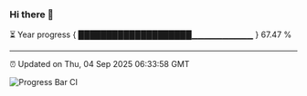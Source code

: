 ### Hi there 👋

⏳ Year progress { ████████████████████▁▁▁▁▁▁▁▁▁▁ } 67.47 %

---

⏰ Updated on Thu, 04 Sep 2025 06:33:58 GMT

![Progress Bar CI](https://github.com/ZhaoGui/ZhaoGui/workflows/Progress%20Bar%20CI/badge.svg)
